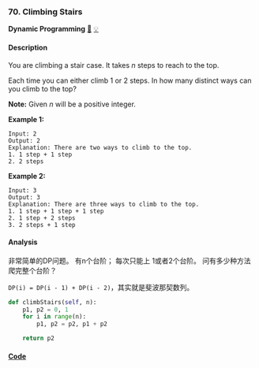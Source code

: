 ### 70. Climbing Stairs

**Dynamic Programming**    [💚](https://leetcode.com/problems/climbing-stairs)    	[💡](https://leetcode.com/articles/climbing-stairs)

#### Description

You are climbing a stair case. It takes _n_ steps to reach to the top.

Each time you can either climb 1 or 2 steps. In how many distinct ways can you climb to the top?

**Note:** Given _n_ will be a positive integer.

**Example 1:**

```
Input: 2
Output: 2
Explanation: There are two ways to climb to the top.
1. 1 step + 1 step
2. 2 steps
```

**Example 2:**

```
Input: 3
Output: 3
Explanation: There are three ways to climb to the top.
1. 1 step + 1 step + 1 step
2. 1 step + 2 steps
3. 2 steps + 1 step
```

#### Analysis

非常简单的DP问题。 有n个台阶； 每次只能上 1或者2个台阶。 问有多少种方法爬完整个台阶？

`DP(i) = DP(i - 1) + DP(i - 2)`，其实就是斐波那契数列。

```python
def climbStairs(self, n):
    p1, p2 = 0, 1
    for i in range(n):
        p1, p2 = p2, p1 + p2

    return p2
```

#### [Code](../python/70.%20Climbing%20Stairs.py)
